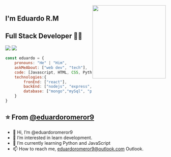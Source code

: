 <img align='right' src="https://media.giphy.com/media/M9gbBd9nbDrOTu1Mqx/giphy.gif" width="230">

## I'm Eduardo R.M
## Full Stack Developer 👨‍💻

[![](https://img.shields.io/badge/LinkedIn-Eduardo-blue)](https://www.linkedin.com/in/eduardor9/)
[![](https://img.shields.io/badge/Gmail-eduardoromeror9%40gmail.com-red)](mailto:eduardoromeror9@gmail.com)


```javascript
const eduardo = {
    pronouns: "He" | "Him",
    askMeAbout: ["web dev", "tech"],
    code: [Javascript, HTML, CSS, Python],
    technologies:{
        fronEnd: ["react"],
        backEnd: ["nodejs", "express", "python"],
        database: ["mongo","mySql", "postgreSQL"],
    }
}
```
⭐️ From [@eduardoromeror9](https://www.linkedin.com/in/eduardor9/)
---







- 👋 Hi, I’m @eduardoromeror9
- 👀 I’m interested in learn development.
- 🌱 I’m currently learning Python and JavaScript
- 📫 How to reach me, eduardoromeror9@outlook.com Outlook.

